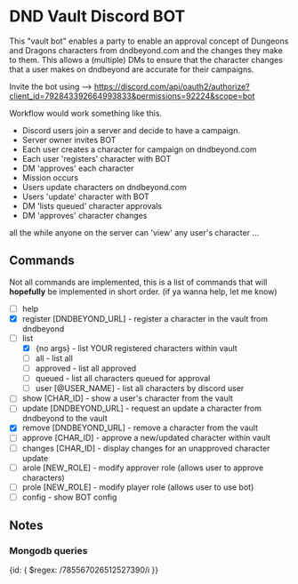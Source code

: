 # DND Vault Discord BOT

This "vault bot" enables a party to enable an approval concept of Dungeons and Dragons characters from dndbeyond.com and the changes they make to them.  This allows a (multiple) DMs to ensure that the character changes that a user makes on dndbeyond are accurate for their campaigns.

Invite the bot using --> https://discord.com/api/oauth2/authorize?client_id=792843392664993833&permissions=92224&scope=bot

Workflow would work something like this.

* Discord users join a server and decide to have a campaign.
* Server owner invites BOT
* Each user creates a character for campaign on dndbeyond.com
* Each user 'registers' character with BOT
* DM 'approves' each character
* Mission occurs
* Users update characters on dndbeyond.com
* Users 'update' character with BOT
* DM 'lists queued' character approvals
* DM 'approves' character changes

all the while anyone on the server can 'view' any user's character ...

## Commands

Not all commands are implemented, this is a list of commands that will **hopefully** be implemented in short order. (if ya wanna help, let me know)

- [ ] help
- [x] register [DNDBEYOND_URL] - register a character in the vault from dndbeyond
- [ ] list
  - [x] {no args} - list YOUR registered characters within vault
  - [ ] all - list all
  - [ ] approved - list all approved
  - [ ] queued - list all characters queued for approval
  - [ ] user [@USER_NAME] - list all characters by discord user
- [ ] show [CHAR_ID] - show a user's character from the vault
- [ ] update [DNDBEYOND_URL] - request an update a character from dndbeyond to the vault
- [x] remove [DNDBEYOND_URL] - remove a character from the vault
- [ ] approve [CHAR_ID] - approve a new/updated character within vault
- [ ] changes [CHAR_ID] - display changes for an unapproved character update
- [ ] arole [NEW_ROLE] - modify approver role (allows user to approve characters)
- [ ] prole [NEW_ROLE] - modify player role (allows user to use bot)
- [ ] config - show BOT config

## Notes

### Mongodb queries

{id: { $regex: /785567026512527390/i }}
